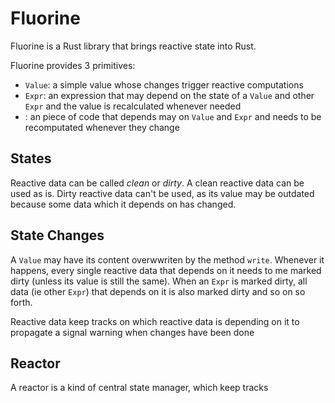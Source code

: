 # Fluorine

Fluorine is a Rust library that brings reactive state into Rust.

Fluorine provides 3 primitives:

- `Value`: a simple value whose changes trigger reactive computations
- `Expr`: an expression that may depend on the state of a `Value` and other `Expr` and the value is recalculated whenever needed
- : an piece of code that depends may on `Value` and `Expr` and needs to be recomputated whenever they change

## States

Reactive data can be called _clean_ or _dirty_. A clean reactive data can be used as is. Dirty reactive data can't be used, as its value may be outdated because some data which it depends on has changed.

## State Changes

A `Value` may have its content overwwriten by the method `write`. Whenever it happens, every single reactive data that depends on it needs to me marked dirty (unless its value is still the same). When an `Expr` is marked dirty, all data (ie other `Expr`) that depends on it is also marked dirty and so on so forth.

Reactive data keep tracks on which reactive data is depending on it to propagate a signal warning when changes have been done

## Reactor

A reactor is a kind of central state manager, which keep tracks 